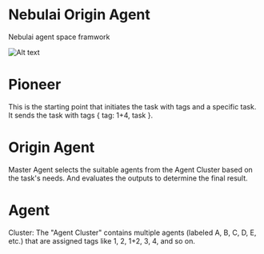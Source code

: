 # Nebulai Origin Agent
Nebulai agent space framwork

![Alt text](https://gateway.pinata.cloud/ipfs/bafkreicx73rjz4dcucm7vvxuuwylo7kmgufyuxxabvekhqwmeybo6rnnaa)

# Pioneer  
This is the starting point that initiates the task with tags and a specific task. It sends the task with tags { tag: 1+4, task }.

# Origin Agent
Master Agent selects the suitable agents from the Agent Cluster based on the task's needs. And evaluates the outputs to determine the final result.

# Agent  
Cluster: The "Agent Cluster" contains multiple agents (labeled A, B, C, D, E, etc.) that are assigned tags like 1, 2, 1+2, 3, 4, and so on.
